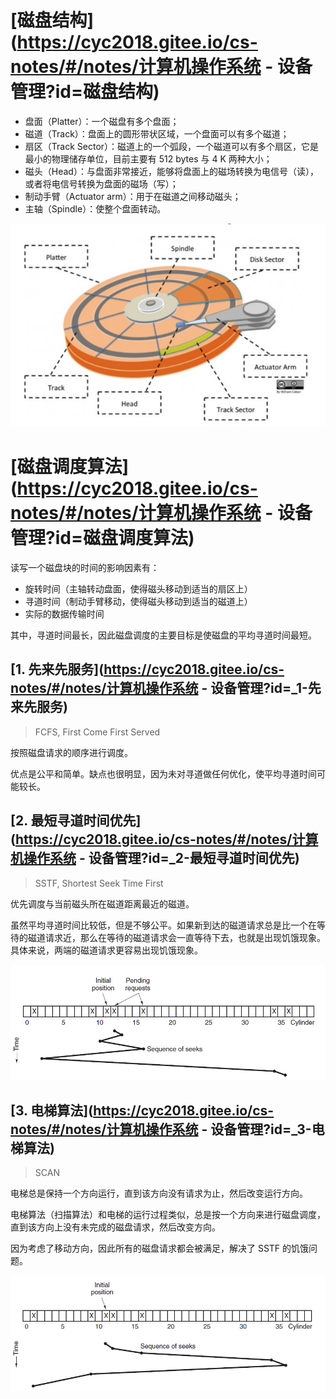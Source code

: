 # [磁盘结构](https://cyc2018.gitee.io/cs-notes/#/notes/计算机操作系统 - 设备管理?id=磁盘结构)

- 盘面（Platter）：一个磁盘有多个盘面；
- 磁道（Track）：盘面上的圆形带状区域，一个盘面可以有多个磁道；
- 扇区（Track Sector）：磁道上的一个弧段，一个磁道可以有多个扇区，它是最小的物理储存单位，目前主要有 512 bytes 与 4 K 两种大小；
- 磁头（Head）：与盘面非常接近，能够将盘面上的磁场转换为电信号（读），或者将电信号转换为盘面的磁场（写）；
- 制动手臂（Actuator arm）：用于在磁道之间移动磁头；
- 主轴（Spindle）：使整个盘面转动。

![img](%E8%AE%BE%E5%A4%87%E7%AE%A1%E7%90%86.assets/014fbc4d-d873-4a12-b160-867ddaed9807.jpg)



# [磁盘调度算法](https://cyc2018.gitee.io/cs-notes/#/notes/计算机操作系统 - 设备管理?id=磁盘调度算法)

读写一个磁盘块的时间的影响因素有：

- 旋转时间（主轴转动盘面，使得磁头移动到适当的扇区上）
- 寻道时间（制动手臂移动，使得磁头移动到适当的磁道上）
- 实际的数据传输时间

其中，寻道时间最长，因此磁盘调度的主要目标是使磁盘的平均寻道时间最短。

## [1. 先来先服务](https://cyc2018.gitee.io/cs-notes/#/notes/计算机操作系统 - 设备管理?id=_1-先来先服务)

> FCFS, First Come First Served

按照磁盘请求的顺序进行调度。

优点是公平和简单。缺点也很明显，因为未对寻道做任何优化，使平均寻道时间可能较长。

## [2. 最短寻道时间优先](https://cyc2018.gitee.io/cs-notes/#/notes/计算机操作系统 - 设备管理?id=_2-最短寻道时间优先)

> SSTF, Shortest Seek Time First

优先调度与当前磁头所在磁道距离最近的磁道。

虽然平均寻道时间比较低，但是不够公平。如果新到达的磁道请求总是比一个在等待的磁道请求近，那么在等待的磁道请求会一直等待下去，也就是出现饥饿现象。具体来说，两端的磁道请求更容易出现饥饿现象。

![img](%E8%AE%BE%E5%A4%87%E7%AE%A1%E7%90%86.assets/4e2485e4-34bd-4967-9f02-0c093b797aaa.png)



## [3. 电梯算法](https://cyc2018.gitee.io/cs-notes/#/notes/计算机操作系统 - 设备管理?id=_3-电梯算法)

> SCAN

电梯总是保持一个方向运行，直到该方向没有请求为止，然后改变运行方向。

电梯算法（扫描算法）和电梯的运行过程类似，总是按一个方向来进行磁盘调度，直到该方向上没有未完成的磁盘请求，然后改变方向。

因为考虑了移动方向，因此所有的磁盘请求都会被满足，解决了 SSTF 的饥饿问题。

![img](%E8%AE%BE%E5%A4%87%E7%AE%A1%E7%90%86.assets/271ce08f-c124-475f-b490-be44fedc6d2e.png)